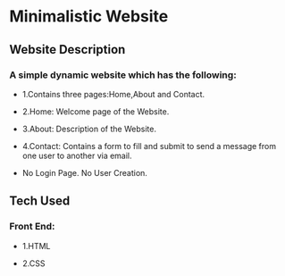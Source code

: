 # Minimalistic Website
## Website Description
### A simple dynamic website which has the following:
+ 1.Contains three pages:Home,About and Contact.
- 2.Home: Welcome page of the Website.
* 3.About: Description of the Website.
+ 4.Contact: Contains a form to fill and submit to send a message from one user to another via email.
- No Login Page. No User Creation.
## Tech Used
### Front End:
 - 1.HTML
 * 2.CSS
